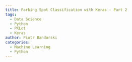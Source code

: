 ```yaml
---
title: Parking Spot Classification with Keras - Part 2
tags:
  - Data Science
  - Python
  - PKLot
  - Keras
author: Piotr Bandurski
categories:
  - Machine Learning
  - Python
---
```


